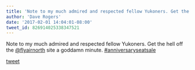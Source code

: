 ```yaml
---
title: 'Note to my much admired and respected fellow Yukoners. Get the hell off the...'
author: 'Dave Rogers'
date: '2017-02-01 14:04:01-08:00'
tweet_id: 826914025338347521
---
```

Note to my much admired and respected fellow Yukoners. Get the hell off the [@flyairnorth](https://twitter.com/flyairnorth) site a goddamn minute. [#anniversaryseatsale](https://twitter.com/hashtag/anniversaryseatsale)

[tweet](https://twitter.com/yukondude/status/826914025338347521)